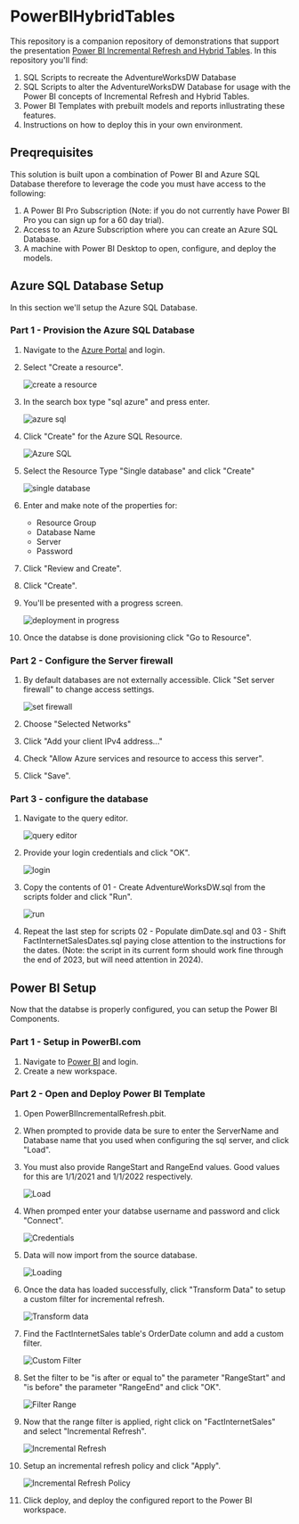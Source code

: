 # PowerBIHybridTables

This repository is a companion repository of demonstrations that support the presentation [Power BI Incremental Refresh and Hybrid Tables](https://microsoft.github.io/PartnerResources/skilling/modern-analytics-academy/vignettes/power-bi-hybrid-tables).  In this repository you'll find:
1. SQL Scripts to recreate the AdventureWorksDW Database
1. SQL Scripts to alter the AdventureWorksDW Database for usage with the Power BI concepts of Incremental Refresh and Hybrid Tables.
1. Power BI Templates with prebuilt models and reports inllustrating these features.
1. Instructions on how to deploy this in your own environment.

## Preqrequisites
This solution is built upon a combination of Power BI and Azure SQL Database therefore to leverage the code you must have access to the following:
1. A Power BI Pro Subscription (Note: if you do not currently have Power BI Pro you can sign up for a 60 day trial).
1. Access to an Azure Subscription where you can create an Azure SQL Database.
1. A machine with Power BI Desktop to open, configure, and deploy the models.

## Azure SQL Database Setup
In this section we'll setup the Azure SQL Database.

### Part 1 - Provision the Azure SQL Database
1. Navigate to the [Azure Portal](https://portal.azure.com) and login.
1. Select "Create a resource". 

    ![create a resource](/Images/01-createaresource.png)
1. In the search box type "sql azure" and press enter.

    ![azure sql](/Images/02-search.png)

1. Click "Create" for the Azure SQL Resource.

    ![Azure SQL](/Images/03-azuresql.png)

1. Select the Resource Type "Single database" and click "Create"

    ![single database](/Images/04-singledatabase.png)
1. Enter and make note of the properties for:
    * Resource Group
    * Database Name
    * Server
    * Password
1. Click "Review and Create".
1. Click "Create".
1. You'll be presented with a progress screen.

    ![deployment in progress](/Images/05-deployment.png)
1. Once the databse is done provisioning click "Go to Resource".

### Part 2 - Configure the Server firewall
1. By default databases are not externally accessible.  Click "Set server firewall" to change access settings.

    ![set firewall](/Images/06-setfirewall.png)
1. Choose "Selected Networks"
1. Click "Add your client IPv4 address..."
1. Check "Allow Azure services and resource to access this server".
1. Click "Save".

### Part 3 - configure the database
1. Navigate to the query editor.

    ![query editor](/Images/07-queryeditor.png)
1. Provide your login credentials and click "OK".

    ![login](/Images/08-login.png)
1. Copy the contents of 01 - Create AdventureWorksDW.sql from the scripts folder and click "Run".

    ![run](/Images/09-run.png)
1. Repeat the last step for scripts 02 - Populate dimDate.sql and 03 - Shift FactInternetSalesDates.sql paying close attention to the instructions for the dates.  (Note: the script in its current form should work fine through the end of 2023, but will need attention in 2024).

## Power BI Setup
Now that the databse is properly configured, you can setup the Power BI Components.

### Part 1 - Setup in PowerBI.com
1. Navigate to [Power BI](https://www.powerbi.com) and login.
2. Create a new workspace.

### Part 2 - Open and Deploy Power BI Template
1. Open PowerBIIncrementalRefresh.pbit.
1. When prompted to provide data be sure to enter the ServerName and Database name that you used when configuring the sql server, and click "Load".
1. You must also provide RangeStart and RangeEnd values.  Good values for this are 1/1/2021 and 1/1/2022 respectively.

    ![Load](/Images/10-load.png)
1. When promped enter your databse username and password and click "Connect".

    ![Credentials](/Images/11-credentials.png)
1. Data will now import from the source database.

    ![Loading](/Images/12-loading.png)
1. Once the data has loaded successfully, click "Transform Data" to setup a custom filter for incremental refresh.

    ![Transform data](/Images/13-filter01.png)
1. Find the FactInternetSales table's OrderDate column and add a custom filter.

    ![Custom Filter](/Images/13-filter02.png)
1. Set the filter to be "is after or equal to" the parameter "RangeStart" and "is before" the parameter "RangeEnd" and click "OK".

    ![Filter Range](/Images/13-filter03.png)
1. Now that the range filter is applied, right click on "FactInternetSales" and select "Incremental Refresh".

    ![Incremental Refresh](/Images/14-incrementalrefresh1.png)
1. Setup an incremental refresh policy and click "Apply".

    ![Incremental Refresh Policy](/Images/14-incrementalrefresh2.png)
1. Click deploy, and deploy the configured report to the Power BI workspace.